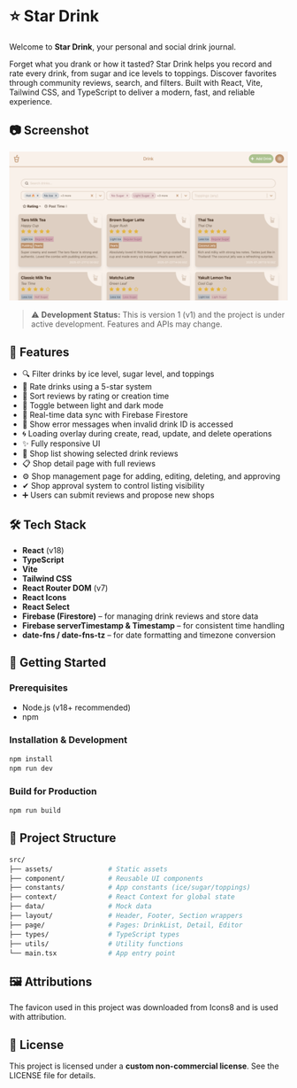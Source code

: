 # ⭐️ Star Drink

Welcome to **Star Drink**, your personal and social drink journal.

Forget what you drank or how it tasted? Star Drink helps you record and rate every drink, from sugar and ice levels to toppings. Discover favorites through community reviews, search, and filters.
Built with React, Vite, Tailwind CSS, and TypeScript to deliver a modern, fast, and reliable experience.

## 📷 Screenshot
![Star Drink Screenshot](public/screenshot.png)


> ⚠️ **Development Status:** This is version 1 (v1) and the project is under active development. Features and APIs may change.


## 🚀 Features

- 🔍 Filter drinks by ice level, sugar level, and toppings
- 🌟 Rate drinks using a 5-star system
- 📜 Sort reviews by rating or creation time
- 🔁 Toggle between light and dark mode
- 🔄 Real-time data sync with Firebase Firestore
- 💬 Show error messages when invalid drink ID is accessed
- 🌀 Loading overlay during create, read, update, and delete operations
- ✨ Fully responsive UI
- 🏪 Shop list showing selected drink reviews
- 📋 Shop detail page with full reviews
- ⚙️ Shop management page for adding, editing, deleting, and approving
- ✔ Shop approval system to control listing visibility
- ➕ Users can submit reviews and propose new shops

## 🛠️ Tech Stack

- **React** (v18)
- **TypeScript**
- **Vite**
- **Tailwind CSS**
- **React Router DOM** (v7)
- **React Icons**
- **React Select**
- **Firebase (Firestore)** – for managing drink reviews and store data
- **Firebase serverTimestamp & Timestamp** – for consistent time handling
- **date-fns / date-fns-tz** – for date formatting and timezone conversion

## 🚀 Getting Started

### Prerequisites

- Node.js (v18+ recommended)
- npm

### Installation & Development
```bash
npm install
npm run dev
```

### Build for Production
```bash
npm run build
```

## 📁 Project Structure
```bash
src/
├── assets/              # Static assets
├── component/           # Reusable UI components
├── constants/           # App constants (ice/sugar/toppings)
├── context/             # React Context for global state
├── data/                # Mock data
├── layout/              # Header, Footer, Section wrappers
├── page/                # Pages: DrinkList, Detail, Editor
├── types/               # TypeScript types
├── utils/               # Utility functions
└── main.tsx             # App entry point

```

## 🖼️ Attributions
The favicon used in this project was downloaded from Icons8 and is used with attribution.

## 📜 License
This project is licensed under a **custom non-commercial license**.
See the LICENSE file for details.
